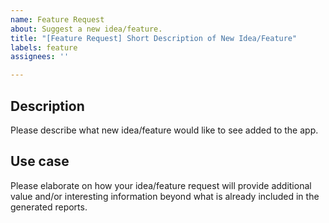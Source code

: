 ```yaml
---
name: Feature Request
about: Suggest a new idea/feature.
title: "[Feature Request] Short Description of New Idea/Feature"
labels: feature
assignees: ''

---
```


## Description
Please describe what new idea/feature would like to see added to the app.

## Use case
Please elaborate on how your idea/feature request will provide additional value and/or interesting information beyond what is already included in the generated reports.